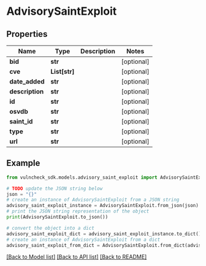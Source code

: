 # AdvisorySaintExploit


## Properties

Name | Type | Description | Notes
------------ | ------------- | ------------- | -------------
**bid** | **str** |  | [optional] 
**cve** | **List[str]** |  | [optional] 
**date_added** | **str** |  | [optional] 
**description** | **str** |  | [optional] 
**id** | **str** |  | [optional] 
**osvdb** | **str** |  | [optional] 
**saint_id** | **str** |  | [optional] 
**type** | **str** |  | [optional] 
**url** | **str** |  | [optional] 

## Example

```python
from vulncheck_sdk.models.advisory_saint_exploit import AdvisorySaintExploit

# TODO update the JSON string below
json = "{}"
# create an instance of AdvisorySaintExploit from a JSON string
advisory_saint_exploit_instance = AdvisorySaintExploit.from_json(json)
# print the JSON string representation of the object
print(AdvisorySaintExploit.to_json())

# convert the object into a dict
advisory_saint_exploit_dict = advisory_saint_exploit_instance.to_dict()
# create an instance of AdvisorySaintExploit from a dict
advisory_saint_exploit_from_dict = AdvisorySaintExploit.from_dict(advisory_saint_exploit_dict)
```
[[Back to Model list]](../README.md#documentation-for-models) [[Back to API list]](../README.md#documentation-for-api-endpoints) [[Back to README]](../README.md)


